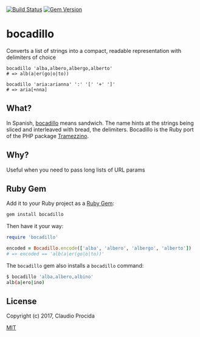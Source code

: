 [![Build Status](https://travis-ci.org/emeraldion/bocadillo.svg?branch=master)](https://travis-ci.org/emeraldion/bocadillo)
[![Gem Version](https://badge.fury.io/rb/bocadillo.svg)](https://badge.fury.io/rb/bocadillo)

# bocadillo

Converts a list of strings into a compact, readable representation with delimiters of choice

```
bocadillo 'alba,albero,albergo,alberto'
# => alb(a|er(go|o|to))

bocadillo 'aria:arianna' ':' '[' '+' ']'
# => aria[+nna]
```

## What?

In Spanish, [bocadillo](https://es.wiktionary.org/wiki/bocadillo) means sandwich. The name hints at the strings being sliced and interleaved with bread, the delimiters. Bocadillo is the Ruby port of the PHP package [Tramezzino](https://packagist.org/packages/emeraldion/tramezzino).

## Why?

Useful when you need to pass long lists of URL params

## Ruby Gem

Add it to your Ruby project as a [Ruby Gem](https://rubygems.org):

```sh
gem install bocadillo
```

Then have it your way:

```ruby
require 'bocadillo'

encoded = Bocadillo.encode(['alba', 'albero', 'albergo', 'alberto'])
# => encoded == 'alb(a|er(go|o|to))'
```

The `bocadillo` gem also installs a `bocadillo` command:

```sh
$ bocadillo 'alba,albero,albino'
alb(a|ero|ino)
```

## License

Copyright (c) 2017, Claudio Procida

[MIT](https://opensource.org/licenses/MIT)

